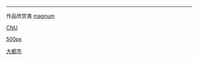 ---
作品欣赏类
[magnum](https://www.magnumphotos.com/)

[CNU](http://www.cnu.cc/)

[500px](https://500px.com.cn/)

[大都市](https://500px.com.cn/)

